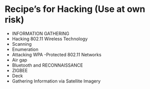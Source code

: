 # Recipe’s for Hacking (Use at own risk)

- INFORMATION GATHERING
-  Hacking 802.11 Wireless Technology
-  Scanning
-  Enumeration
-  Attacking WPA -Protected  802.11 Networks 
-  Air gap
-  Bluetooth and RECONNAISSANCE
-  ZIGBEE
-  Deck
-  Gathering Information via Satellite Imagery
